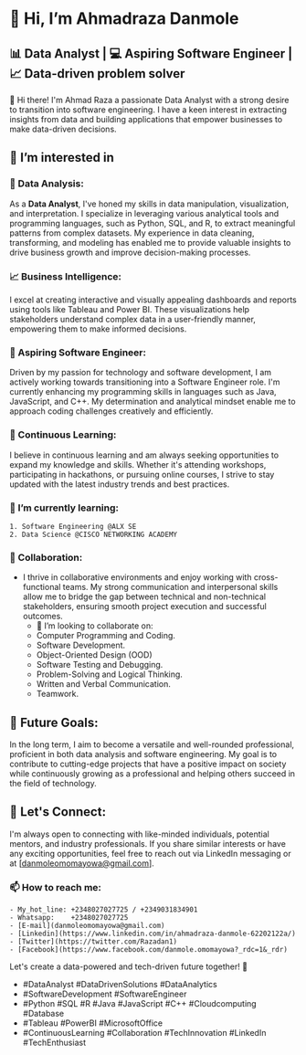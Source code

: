 # 👋 Hi, I’m Ahmadraza Danmole
## 📊 Data Analyst | 💻 Aspiring Software Engineer | 📈 Data-driven problem solver

👋 Hi there! I'm Ahmad Raza a passionate Data Analyst with a strong desire to transition into software engineering. 
I have a keen interest in extracting insights from data and building applications that empower businesses to make data-driven decisions.
## 👀 I’m interested in
### 💼 Data Analysis:
As a **Data Analyst**, I've honed my skills in data manipulation, visualization, and interpretation. I specialize in leveraging various analytical tools and programming languages, such as Python, SQL, and R, to extract meaningful patterns from complex datasets. My experience in data cleaning, transforming, and modeling has enabled me to provide valuable insights to drive business growth and improve decision-making processes.

### 📈 Business Intelligence:
I excel at creating interactive and visually appealing dashboards and reports using tools like Tableau and Power BI. These visualizations help stakeholders understand complex data in a user-friendly manner, empowering them to make informed decisions.

### 🌟 Aspiring Software Engineer:
Driven by my passion for technology and software development, I am actively working towards transitioning into a Software Engineer role. I'm currently enhancing my programming skills in languages such as Java, JavaScript, and C++. My determination and analytical mindset enable me to approach coding challenges creatively and efficiently.

### 🚀 Continuous Learning:
I believe in continuous learning and am always seeking opportunities to expand my knowledge and skills. Whether it's attending workshops, participating in hackathons, or pursuing online courses, I strive to stay updated with the latest industry trends and best practices.
### 🌱 I’m currently learning:
    1. Software Engineering @ALX SE
    2. Data Science @CISCO NETWORKING ACADEMY

### 🤝 Collaboration:
- I thrive in collaborative environments and enjoy working with cross-functional teams. My strong communication and interpersonal skills allow me to bridge the gap between technical and non-technical stakeholders,
ensuring smooth project execution and successful outcomes.
    - 💞️ I’m looking to collaborate on:
    -  Computer Programming and Coding.
    - Software Development.
    - Object-Oriented Design (OOD)
    - Software Testing and Debugging.
    - Problem-Solving and Logical Thinking.
    - Written and Verbal Communication.
    - Teamwork.
      
 ## 🎯 Future Goals:
In the long term, I aim to become a versatile and well-rounded professional, proficient in both data analysis and software engineering.
My goal is to contribute to cutting-edge projects that have a positive impact on society while continuously growing as a professional and helping others succeed in the field of technology.

## 📧 Let's Connect:
I'm always open to connecting with like-minded individuals, potential mentors, and industry professionals.
If you share similar interests or have any exciting opportunities, feel free to reach out via LinkedIn messaging or at [danmoleomomayowa@gmail.com].
### 📫 How to reach me: 
    - My_hot_line: +2348027027725 / +2349031834901
    - Whatsapp:    +2348027027725
    - [E-mail](danmoleomomayowa@gmail.com)
    - [Linkedin](https://www.linkedin.com/in/ahmadraza-danmole-62202122a/)
    - [Twitter](https://twitter.com/Razadan1)
    - [Facebook](https://www.facebook.com/danmole.omomayowa?_rdc=1&_rdr)
Let's create a data-powered and tech-driven future together! 🚀
- #DataAnalyst  #DataDrivenSolutions #DataAnalytics 
- #SoftwareDevelopment #SoftwareEngineer
- #Python #SQL #R #Java #JavaScript #C++ #Cloudcomputing #Database
- #Tableau #PowerBI #MicrosoftOffice
- #ContinuousLearning #Collaboration #TechInnovation #LinkedIn #TechEnthusiast

<!---
Razadan1/Razadan1 is a ✨ unique ✨ repository because its `README.md` (this file) appears on your GitHub profile.
You can click the Preview link to take a look at your changes.
--->
